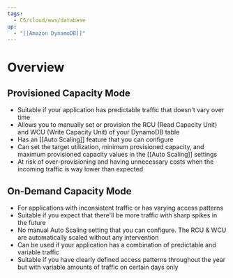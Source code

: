 ```yaml
---
tags:
  - CS/cloud/aws/database
up:
  - "[[Amazon DynamoDB]]"
---
```

# Overview

## Provisioned Capacity Mode

- Suitable if your application has predictable traffic that doesn't vary over time
- Allows you to manually set or provision the RCU (Read Capacity Unit) and WCU (Write Capacity Unit) of your DynamoDB table
- Has an [[Auto Scaling]] feature that you can configure
- Can set the target utilization, minimum provisioned capacity, and maximum provisioned capacity values in the [[Auto Scaling]] settings
- At risk of over-provisioning and having unnecessary costs when the incoming traffic is way lower than expected

## On-Demand Capacity Mode

- For applications with inconsistent traffic or has varying access patterns
- Suitable if you expect that there'll be more traffic with sharp spikes in the future
- No manual Auto Scaling setting that you can configure. The RCU & WCU are automatically scaled without any intervention
- Can be used if your application has a combination of predictable and variable traffic
- Suitable if you have clearly defined access patterns throughout the year but with variable amounts of traffic on certain days only


